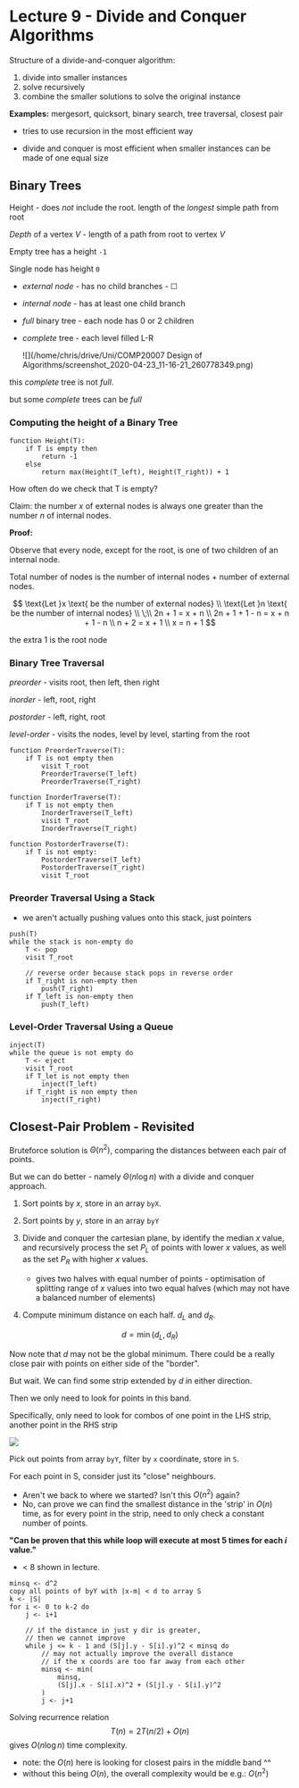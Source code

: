 # Lecture 9 - Divide and Conquer Algorithms

Structure of a divide-and-conquer algorithm:

1. divide into smaller instances
2. solve recursively
3. combine the smaller solutions to solve the original instance

**Examples:** mergesort, quicksort, binary search, tree traversal, closest pair

- tries to use recursion in the most efficient way

- divide and conquer is most efficient when smaller instances can be made of one equal size

## Binary Trees

Height - does *not* include the root. length of the *longest* simple path from root

*Depth* of a vertex $V$ - length of a path from root to vertex $V$

Empty tree has a height `-1`

Single node has height `0`

- *external node* - has no child branches -  ☐     

- *internal node* - has at least one child branch

- *full* binary tree - each node has 0 or 2 children

- *complete* tree - each level filled L-R
  
  ![](/home/chris/drive/Uni/COMP20007 Design of Algorithms/screenshot_2020-04-23_11-16-21_260778349.png)

this *complete* tree is not *full*.

but some *complete* trees can be *full*

### Computing the height of a Binary Tree

```pseudocode
function Height(T):
    if T is empty then
        return -1
    else
        return max(Height(T_left), Height(T_right)) + 1
```

How often do we check that T is empty?

Claim: the number $x$ of external nodes is always one greater than the number $n$ of internal nodes.

**Proof:**

Observe that every node, except for the root, is one of two children of an internal node.

Total number of nodes is the number of internal nodes  + number of external nodes.

$$
\text{Let }x \text{ be the number of external nodes} \\
\text{Let }n \text{ be the number of internal nodes} \\
\;\\
2n + 1 = x + n \\
2n + 1 + 1 - n = x + n + 1 - n \\
n + 2 = x + 1 \\
x = n + 1
$$

the extra $1$ is the root node

### Binary Tree Traversal

*preorder* - visits root, then left, then right

*inorder* - left, root, right

*postorder* - left, right, root

*level-order* - visits the nodes, level by level, starting from the root

```pseudocode
function PreorderTraverse(T):
    if T is not empty then
        visit T_root
        PreorderTraverse(T_left)
        PreorderTraverse(T_right)
```

```pseudocode
function InorderTraverse(T):
    if T is not empty then
        InorderTraverse(T_left)
        visit T_root
        InorderTraverse(T_right)
```

```pseudocode
function PostorderTraverse(T):
    if T is not empty:
        PostorderTraverse(T_left)
        PostorderTraverse(T_right)
        visit T_root
```

### Preorder Traversal Using a Stack

- we aren't actually pushing values onto this stack, just pointers

```pseudocode
push(T)
while the stack is non-empty do
    T <- pop
    visit T_root

    // reverse order because stack pops in reverse order
    if T_right is non-empty then
        push(T_right)
    if T_left is non-empty then
        push(T_left)
```

### Level-Order Traversal Using a Queue

```pseudocode
inject(T)
while the queue is not empty do
    T <- eject
    visit T_root
    if T_let is not empty then
        inject(T_left)
    if T_right is non empty then
        inject(T_right)
```

## Closest-Pair Problem - Revisited

Bruteforce solution is $\Theta(n^2)$, comparing the distances between each pair of points.

But we can do better - namely $\Theta (n\log n)$ with a divide and conquer approach.

1. Sort points by $x$, store in an array `byX`.

2. Sort points by $y$, store in an array `byY`

3. Divide and conquer the cartesian plane, by identify the median $x$ value, and recursively process the set $P_L$ of points with lower $x$ values, as well as the set $P_R$ with higher $x$ values.
   
   - gives two halves with equal number of points - optimisation of splitting range of $x$ values into two equal halves (which may not have a balanced number of elements)

4. Compute minimum distance on each half. $d_L$ and $d_R$.

$$
d = \min(d_L, d_R)
$$

Now note that $d$ may not be the global minimum. There could be a really close pair with points on either side of the "border".

But wait. We can find some strip extended by $d$ in either direction.

Then we only need to look for points in this band.

Specifically, only need to look for combos of one point in the LHS strip, another point in the RHS strip

![](screenshot_2020-04-23_12-54-02_913470216.png)

Pick out points from array `byY`,  filter by `x` coordinate, store in `S`.

For each point in S, consider just its "close" neighbours.

- Aren't we back to where we started? Isn't this $O(n^2)$ again?
- No, can prove we can find the smallest distance in the 'strip' in $O(n)$ time, as for every point in the strip, need to only check a constant number of points.

**"Can be proven that this while loop will execute at most 5 times for each $i$ value."**

- < 8 shown in lecture. 

```pseudocode
minsq <- d^2
copy all points of byY with |x-m| < d to array S
k <- |S|
for i <- 0 to k-2 do
    j <- i+1

    // if the distance in just y dir is greater,
    // then we cannot improve
    while j <= k - 1 and (S[j].y - S[i].y)^2 < minsq do
        // may not actually improve the overall distance
        // if the x coords are too far away from each other
        minsq <- min(
            minsq,
            (S[j].x - S[i].x)^2 + (S[j].y - S[i].y)^2
        )
        j <- j+1
```

Solving recurrence relation
$$
T(n) = 2T(n/2) + O(n)
$$
gives $O(n \log n)$ time complexity.

- note: the $O(n)$ here is looking for closest pairs in the middle band ^^
- without this being $O(n)$, the overall complexity would be e.g.: $O(n^2)$
